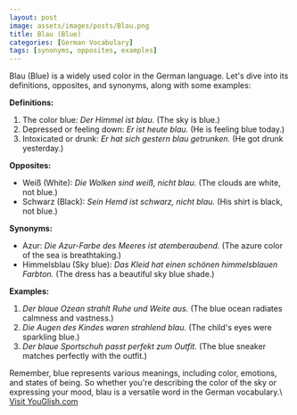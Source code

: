 ```yaml
---
layout: post
image: assets/images/posts/Blau.png
title: Blau (Blue)
categories: [German Vocabulary]
tags: [synonyms, opposites, examples]
---
```


Blau (Blue) is a widely used color in the German language. Let's dive into its definitions, opposites, and synonyms, along with some examples:

**Definitions:**
1. The color blue: *Der Himmel ist blau.* (The sky is blue.)
2. Depressed or feeling down: *Er ist heute blau.* (He is feeling blue today.)
3. Intoxicated or drunk: *Er hat sich gestern blau getrunken.* (He got drunk yesterday.)

**Opposites:**
- Weiß (White): *Die Wolken sind weiß, nicht blau.* (The clouds are white, not blue.)
- Schwarz (Black): *Sein Hemd ist schwarz, nicht blau.* (His shirt is black, not blue.)

**Synonyms:**
- Azur: *Die Azur-Farbe des Meeres ist atemberaubend.* (The azure color of the sea is breathtaking.)
- Himmelsblau (Sky blue): *Das Kleid hat einen schönen himmelsblauen Farbton.* (The dress has a beautiful sky blue shade.)

**Examples:**
1. *Der blaue Ozean strahlt Ruhe und Weite aus.* (The blue ocean radiates calmness and vastness.)
2. *Die Augen des Kindes waren strahlend blau.* (The child's eyes were sparkling blue.)
3. *Der blaue Sportschuh passt perfekt zum Outfit.* (The blue sneaker matches perfectly with the outfit.)

Remember, blue represents various meanings, including color, emotions, and states of being. So whether you're describing the color of the sky or expressing your mood, blau is a versatile word in the German vocabulary.\ <a id="yg-widget-0" class="youglish-widget" data-query="Blau" data-lang="german" data-components="8412" data-auto-start="0" data-bkg-color="theme_light" data-title="How%20to%20pronounce%20Blau%20in%20German"  rel="nofollow" href="https://youglish.com">Visit YouGlish.com</a><script async src="https://youglish.com/public/emb/widget.js" charset="utf-8"></script>